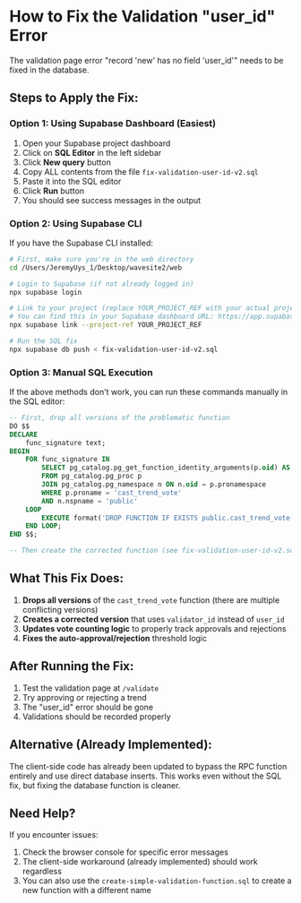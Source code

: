 # How to Fix the Validation "user_id" Error

The validation page error "record 'new' has no field 'user_id'" needs to be fixed in the database.

## Steps to Apply the Fix:

### Option 1: Using Supabase Dashboard (Easiest)

1. Open your Supabase project dashboard
2. Click on **SQL Editor** in the left sidebar
3. Click **New query** button
4. Copy ALL contents from the file `fix-validation-user-id-v2.sql`
5. Paste it into the SQL editor
6. Click **Run** button
7. You should see success messages in the output

### Option 2: Using Supabase CLI

If you have the Supabase CLI installed:

```bash
# First, make sure you're in the web directory
cd /Users/JeremyUys_1/Desktop/wavesite2/web

# Login to Supabase (if not already logged in)
npx supabase login

# Link to your project (replace YOUR_PROJECT_REF with your actual project reference)
# You can find this in your Supabase dashboard URL: https://app.supabase.com/project/YOUR_PROJECT_REF
npx supabase link --project-ref YOUR_PROJECT_REF

# Run the SQL fix
npx supabase db push < fix-validation-user-id-v2.sql
```

### Option 3: Manual SQL Execution

If the above methods don't work, you can run these commands manually in the SQL editor:

```sql
-- First, drop all versions of the problematic function
DO $$ 
DECLARE
    func_signature text;
BEGIN
    FOR func_signature IN 
        SELECT pg_catalog.pg_get_function_identity_arguments(p.oid) AS args
        FROM pg_catalog.pg_proc p
        JOIN pg_catalog.pg_namespace n ON n.oid = p.pronamespace
        WHERE p.proname = 'cast_trend_vote'
        AND n.nspname = 'public'
    LOOP
        EXECUTE format('DROP FUNCTION IF EXISTS public.cast_trend_vote(%s)', func_signature);
    END LOOP;
END $$;

-- Then create the corrected function (see fix-validation-user-id-v2.sql for full function)
```

## What This Fix Does:

1. **Drops all versions** of the `cast_trend_vote` function (there are multiple conflicting versions)
2. **Creates a corrected version** that uses `validator_id` instead of `user_id`
3. **Updates vote counting logic** to properly track approvals and rejections
4. **Fixes the auto-approval/rejection** threshold logic

## After Running the Fix:

1. Test the validation page at `/validate`
2. Try approving or rejecting a trend
3. The "user_id" error should be gone
4. Validations should be recorded properly

## Alternative (Already Implemented):

The client-side code has already been updated to bypass the RPC function entirely and use direct database inserts. This works even without the SQL fix, but fixing the database function is cleaner.

## Need Help?

If you encounter issues:
1. Check the browser console for specific error messages
2. The client-side workaround (already implemented) should work regardless
3. You can also use the `create-simple-validation-function.sql` to create a new function with a different name